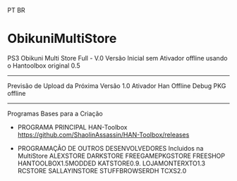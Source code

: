 PT BR


# ObikuniMultiStore
PS3 Obikuni Multi Store Full - V.0
Versão Inicial sem Ativador offline usando o Hantoolbox original 0.5

----

Previsão de Upload da Próxima Versão 1.0
Ativador Han Offline
Debug PKG offline


----
Programas Bases para a Criação
- PROGRAMA PRINCIPAL
HAN-Toolbox
https://github.com/ShaolinAssassin/HAN-Toolbox/releases

- PROGRAMAÇÃO DE OUTROS DESENVOLVEDORES Incluidos na MultiStore
ALEXSTORE
DARKSTORE
FREEGAMEPKGSTORE
FREESHOP
HANTOOLBOX1.5MODDED
KATSTORE0.9.
LOJAMONTERXTO1.3
RCSTORE
SALLAYINSTORE
STUFFBROWSERDH
TCXS2.0

